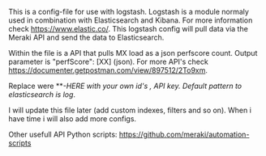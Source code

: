 This is a config-file for use with logstash. Logstash is a module normaly used in combination with Elasticsearch and Kibana. For more information check https://www.elastic.co/. This logstash config will pull data via the Meraki API and send the data to Elasticsearch.


Within the file is a API that pulls MX load as a json perfscore count. Output parameter is "perfScore": [XX]  (json).
For more API's check https://documenter.getpostman.com/view/897512/2To9xm.

Replace were ***-HERE with your own id's , API key. Default pattern to elasticsearch is log*.

I will update this file later (add custom indexes, filters and so on). When i have time i will also add more configs.

Other usefull API Python scripts: https://github.com/meraki/automation-scripts
